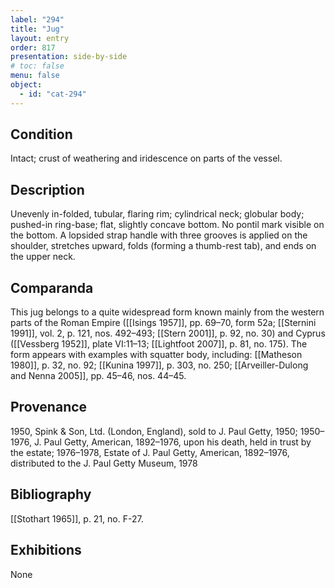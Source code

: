 ```yaml
---
label: "294"
title: "Jug"
layout: entry
order: 817
presentation: side-by-side
# toc: false
menu: false
object:
  - id: "cat-294"
---
```


## Condition

Intact; crust of weathering and iridescence on parts of the vessel.

## Description

Unevenly in-folded, tubular, flaring rim; cylindrical neck; globular body; pushed-in ring-base; flat, slightly concave bottom. No pontil mark visible on the bottom. A lopsided strap handle with three grooves is applied on the shoulder, stretches upward, folds (forming a thumb-rest tab), and ends on the upper neck.

## Comparanda

This jug belongs to a quite widespread form known mainly from the western parts of the Roman Empire ([[Isings 1957]], pp. 69–70, form 52a; [[Sternini 1991]], vol. 2, p. 121, nos. 492–493; [[Stern 2001]], p. 92, no. 30) and Cyprus ([[Vessberg 1952]], plate VI:11–13; [[Lightfoot 2007]], p. 81, no. 175). The form appears with examples with squatter body, including: [[Matheson 1980]], p. 32, no. 92; [[Kunina 1997]], p. 303, no. 250; [[Arveiller-Dulong and Nenna 2005]], pp. 45–46, nos. 44–45.

## Provenance

1950, Spink & Son, Ltd. (London, England), sold to J. Paul Getty, 1950; 1950–1976, J. Paul Getty, American, 1892–1976, upon his death, held in trust by the estate; 1976–1978, Estate of J. Paul Getty, American, 1892–1976, distributed to the J. Paul Getty Museum, 1978

## Bibliography

[[Stothart 1965]], p. 21, no. F-27.

## Exhibitions

None